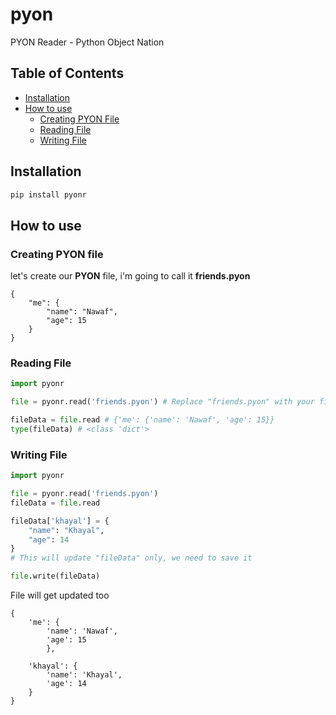 # pyon
PYON Reader - Python Object Nation

## Table of Contents
- [Installation](#installation)
- [How to use](#how-to-use)
    - [Creating PYON File](#lets-create-our-bpyonb-file)
    - [Reading File](#reading-file)
    - [Writing File](#writing-file)
<!-- - [Built-in functions](#built-in-functions)
    - [PYON Built-in Funtions](#pyon-built-in-functions)
        - [fetch](#fetch)
    - [Python Built-in Funtions](#python-built-in-functions)
        - [Examples](#examples) -->

## Installation
```bash
pip install pyonr
```

## How to use
### Creating PYON file
let's create our <b>PYON</b> file,
i'm going to call it <b>friends.pyon</b>
<br>

```
{
    "me": {
        "name": "Nawaf",
        "age": 15
    }
}
```

### Reading File
```py
import pyonr

file = pyonr.read('friends.pyon') # Replace "friends.pyon" with your file name

fileData = file.read # {'me': {'name': 'Nawaf', 'age': 15}}
type(fileData) # <class 'dict'>
```

### Writing File
```py
import pyonr

file = pyonr.read('friends.pyon')
fileData = file.read

fileData['khayal'] = {
    "name": "Khayal",
    "age": 14
}
# This will update "fileData" only, we need to save it

file.write(fileData)
```

<p>File will get updated too</p>

```
{
    'me': {
        'name': 'Nawaf',
        'age': 15
        },

    'khayal': {
        'name': 'Khayal',
        'age': 14
    }
}
```

<!-- ## Built-in Functions
### PYON Built-in Functions
### `fetch`:
fetch is used to fetch any file/url content to the file
```python
{
    'data_from_file_pyon': fetch(r'D:\very_secret_data.pyon')
}
```
`fetch` can fetch data from pyon or json files
```py
{
    'data_from_file_json': fetch(r'D:\very_secret_data.json')
}
```
exact same result as above

fetching data from url
```py
fetch('https://example.com/api')
```
note: `fetch` won't change file content, it will only be changed inside a program


### Python Built-in Functions
every `Python` built-in function is supported in `PYON`
#### Examples
```py
{
    "sum_example": sum([i for i in range(10)])
}
```
```py
{
    "sum_with_map_example": sum(
        map(lambda e:e ** 2, [i for i in range(10)])
    )
}
``` -->